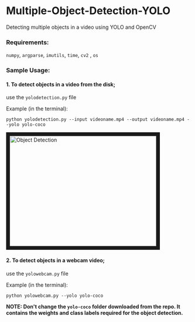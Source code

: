# Multiple-Object-Detection-YOLO

Detecting multiple objects in a video using YOLO and OpenCV

### Requirements:
`numpy`, `argparse`, `imutils`, `time`, `cv2` , `os`

### Sample Usage:
#### 1. To detect objects in a video from the disk; 
use the `yolodetection.py` file

Example (in the terminal): 

`python yolodetection.py --input videoname.mp4 --output videoname.mp4 --yolo yolo-coco`

<a href="https://github.com/skhiearth/skhiearth.github.io/blob/master/images/timessquare.gif?raw=true" target="_blank">
<img src="https://github.com/skhiearth/skhiearth.github.io/blob/master/images/timessquare.gif?raw=true" 
alt="Object Detection" width="400" height="300" border="10" /></a>

#### 2. To detect objects in a webcam video; 
use the `yolowebcam.py` file

Example (in the terminal): 

`python yolowebcam.py --yolo yolo-coco`

**NOTE: Don't change the `yolo-coco` folder downloaded from the repo. It contains the weights and class labels required for the object detection.**
